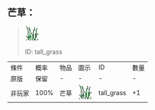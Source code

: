 ## 芒草：

> <img src="./mc_icon/decorations/tall_grass.png">
>
> ID: tall_grass

<table>
	<tablebody>
		<tr>
			<td>條件</td>
			<td>概率</td>
			<td>物品</td>
			<td>圖示</td>
			<td>ID</td>
			<td>數量</td>
		</tr>
		<tr>
			<td>原版</td>
			<td>保留</td>
			<td>-</td>
			<td>-</td>
			<td>-</td>
			<td>-</td>
		</tr>
		<tr>
			<td>非玩家</td>
			<td>100%</td>
			<td>芒草</td>
			<td><img src="./mc_icon/decorations/tall_grass.png"></td>
			<td>tall_grass</td>
			<td>+1</td>
		</tr>
	</tablebody>
</table>